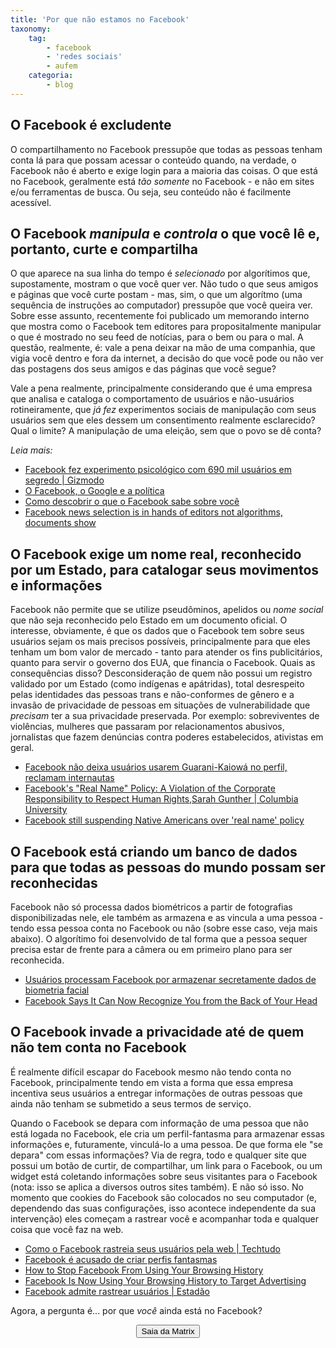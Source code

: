 ```yaml
---
title: 'Por que não estamos no Facebook'
taxonomy:
    tag:
        - facebook
        - 'redes sociais'
        - aufem
    categoria:
        - blog
---
```


## O Facebook é excludente
O compartilhamento no Facebook pressupõe que todas as pessoas tenham conta lá para que possam acessar o conteúdo quando, na verdade, o Facebook não é aberto e exige login para a maioria das coisas. O que está no Facebook, geralmente está *tão somente* no Facebook - e não em sites e/ou ferramentas de busca. Ou seja, seu conteúdo não é facilmente acessível.

## O Facebook *manipula* e *controla* o que você lê e, portanto, curte e compartilha
O que aparece na sua linha do tempo é *selecionado* por algorítimos que, supostamente, mostram o que você quer ver. Não tudo o que seus amigos e páginas que você curte postam - mas, sim, o que um algorítmo (uma sequência de instruções ao computador) pressupõe que você queira ver. Sobre esse assunto, recentemente foi publicado um memorando interno que mostra como o Facebook tem editores para propositalmente manipular o que é mostrado no seu feed de notícias, para o bem ou para o mal. A questão, realmente, é: vale a pena deixar na mão de uma companhia, que vigia você dentro e fora da internet, a decisão do que você pode ou não ver das postagens dos seus amigos e das páginas que você segue?

Vale a pena realmente, principalmente considerando que é uma empresa que analisa e cataloga o comportamento de usuários e não-usuários rotineiramente, que *já fez* experimentos sociais de manipulação com seus usuários sem que eles dessem um consentimento realmente esclarecido? Qual o limite? A manipulação de uma eleição, sem que o povo se dê conta?

*Leia mais:*
* [Facebook fez experimento psicológico com 690 mil usuários em segredo | Gizmodo](http://nfde.xyz/7kr5)<br>
* [O Facebook, o Google e a política](http://tie-brasil.com.br/tie-brasil/o-facebook-o-google-e-a-politica)<br>
* [Como descobrir o que o Facebook sabe sobre você](http://nao.usem.xyz/7sm6)<br>
* [Facebook news selection is in hands of editors not algorithms, documents show](http://nfde.xyz/7kr3)

## O Facebook exige um nome real, reconhecido por um Estado, para catalogar seus movimentos e informações
Facebook não permite que se utilize pseudôminos, apelidos ou *nome social* que não seja reconhecido pelo Estado em um documento oficial. O interesse, obviamente, é que os dados que o Facebook tem sobre seus usuários sejam os mais precisos possíveis, principalmente para que eles tenham um bom valor de mercado - tanto para atender os fins publicitários, quanto para servir o governo dos EUA, que financia o Facebook. Quais as consequências disso? Desconsideração de quem não possui um registro validado por um Estado (como indígenas e apátridas), total desrespeito pelas identidades das pessoas trans e não-conformes de gênero e a invasão de privacidade de pessoas em situações de vulnerabilidade que *precisam* ter a sua privacidade preservada. Por exemplo: sobreviventes de violências, mulheres que passaram por relacionamentos abusivos, jornalistas que fazem denúncias contra poderes estabelecidos, ativistas em geral.

* [Facebook não deixa usuários usarem Guarani-Kaiowá no perfil, reclamam internautas](http://www.ebc.com.br/tecnologia/2013/01/usuarios-do-facebook-reclamam-de-problemas-por-usar-guarani-kaiowa-no-sobrenome)<br>
* [Facebook's "Real Name" Policy: A Violation of the Corporate Responsibility to Respect Human Rights,Sarah Gunther | Columbia University](http://business-humanrights.org/sites/default/files/documents/Sarah%20Gunther%20Facebook%20Real%20Name%20Policy.pdf)<br>
* [Facebook still suspending Native Americans over 'real name' policy](https://www.theguardian.com/technology/2015/feb/16/facebook-real-name-policy-suspends-native-americans)


## O Facebook está criando um banco de dados para que todas as pessoas do mundo possam ser reconhecidas
Facebook não só processa dados biométricos a partir de fotografias disponibilizadas nele, ele também as armazena e as vincula a uma pessoa - tendo essa pessoa conta no Facebook ou não (sobre esse caso, veja mais abaixo). O algorítimo foi desenvolvido de tal forma que a pessoa sequer precisa estar de frente para a câmera ou em primeiro plano para ser reconhecida.

* [Usuários processam Facebook por armazenar secretamente dados de biometria facial](http://nfde.xyz/7kr9)<br>
* [Facebook Says It Can Now Recognize You from the Back of Your Head](http://nfde.xyz/7kr7)

## O Facebook invade a privacidade até de quem não tem conta no Facebook
É realmente difícil escapar do Facebook mesmo não tendo conta no Facebook, principalmente tendo em vista a forma que essa empresa incentiva seus usuários a entregar informações de outras pessoas que ainda não tenham se submetido a seus termos de serviço.

Quando o Facebook se depara com informação de uma pessoa que não está logada no Facebook, ele cria um perfil-fantasma para armazenar essas informações e, futuramente, vinculá-lo a uma pessoa. De que forma ele "se depara" com essas informações? Via de regra, todo e qualquer site que possui um botão de curtir, de compartilhar, um link para o Facebook, ou um widget está coletando informações sobre seus visitantes para o Facebook (nota: isso se aplica a diversos outros sites também). E não só isso. No momento que cookies do Facebook são colocados no seu computador (e, dependendo das suas configurações, isso acontece independente da sua intervenção) eles começam a rastrear você e acompanhar toda e qualquer coisa que você faz na web. 

* [Como o Facebook rastreia seus usuários pela web | Techtudo](http://nfde.xyz/7kre)<br>
* [Facebook é acusado de criar perfis fantasmas](http://nfde.xyz/7krg)<br>
* [How to Stop Facebook From Using Your Browsing History](http://nfde.xyz/7krc)<br>
* [Facebook Is Now Using Your Browsing History to Target Advertising](http://nfde.xyz/7krd)<br>
* [Facebook admite rastrear usuários | Estadão](http://nfde.xyz/7krf)


Agora, a pergunta é... por que *você* ainda está no Facebook?
<center><a href="redes-sociais-livres"><button class="btn-purple">Saia da Matrix</button></a> <br>  </center>